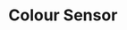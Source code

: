 [Official Hardware Repository]: https://github.com/CoreElectronics/CE-PiicoDev-Colour-Sensor-VEML6040/tree/2c2986eafe057aebe93e84157f217c598efd60cf
[Official MicroPython Repository]: https://github.com/CoreElectronics/CE-PiicoDev-VEML6040-MicroPython-Module/tree/8cb4fc8c2534a9b67a9cae50527892cd902c4b45
[Official Product Site]: https://piico.dev/p10
# Colour Sensor
